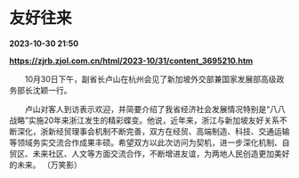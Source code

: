 # 友好往来

**2023-10-30 21:50**

**https://zjrb.zjol.com.cn/html/2023-10/31/content_3695210.htm**

　　10月30日下午，副省长卢山在杭州会见了新加坡外交部兼国家发展部高级政务部长沈颖一行。

　　卢山对客人到访表示欢迎，并简要介绍了我省经济社会发展情况特别是“八八战略”实施20年来浙江发生的精彩蝶变。他说，近年来，浙江与新加坡友好关系不断深化，浙新经贸理事会机制不断完善，双方在经贸、高端制造、科技、交通运输等领域务实交流合作成果丰硕。希望双方以此次访问为契机，进一步深化机制、自贸区、未来社区、人文等方面交流合作，不断增进友谊，为两地人民创造更加美好的未来。 （万笑影）
